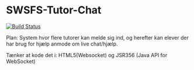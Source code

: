# SWSFS-Tutor-Chat

[![Build Status](https://travis-ci.org/Joacim12/SWSFS-Tutor-Chat.svg?branch=master)](https://travis-ci.org/Joacim12/SWSFS-Tutor-Chat)

Plan: 
System hvor flere tutorer kan melde sig ind, og herefter kan elever der har brug for hjælp anmode om live chat/hjælp.

Tænker at kode det i:
HTML5(Websocket) og JSR356 (Java API for WebSocket)

